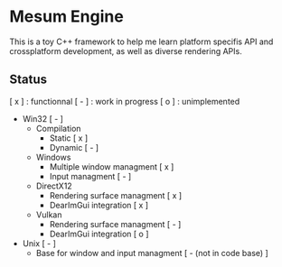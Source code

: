 # Mesum Engine

This is a toy C++ framework to help me learn platform specifis API and crossplatform development, as well as diverse rendering APIs.

## Status
[ x ] : functionnal
[ - ] : work in progress
[ o ] : unimplemented

- Win32 [ - ]
	- Compilation
		- Static [ x ]
		- Dynamic [ - ]
	- Windows
		- Multiple window managment [ x ]
		- Input managment [ - ]
	- DirectX12
		- Rendering surface managment [ x ]
		- DearImGui integration [ x ]
	- Vulkan
		- Rendering surface managment [ - ]
		- DearImGui integration [ o ]
- Unix [ - ]
	- Base for window and input managment [ - (not in code base) ]
